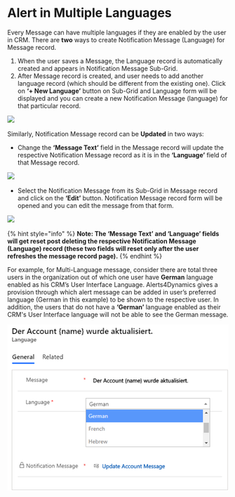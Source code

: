 # Alert in Multiple Languages

Every Message can have multiple languages if they are enabled by the user in CRM. There are **two** ways to create Notification Message (Language) for Message record.

1. When the user saves a Message, the Language record is automatically created and appears in Notification Message Sub-Grid.
2. After Message record is created, and user needs to add another language record (which should be different from the existing one). Click on **‘+ New Language’** button on Sub-Grid and Language form will be displayed and you can create a new Notification Message (language) for that particular record.

![](../../.gitbook/assets/Multi\_1.png)

Similarly, Notification Message record can be **Updated** in two ways:

* Change the **‘Message Text’** field in the Message record will update the respective Notification Message record as it is in the **‘Language’** field of that Message record.

![](../../.gitbook/assets/Multi\_2.png)

* Select the Notification Message from its Sub-Grid in Message record and click on the **‘Edit’** button. Notification Message record form will be opened and you can edit the message from that form.

![](../../.gitbook/assets/Multi\_3.png)

{% hint style="info" %}
**Note: The ‘Message Text’ and ‘Language’ fields will get reset post deleting the respective Notification Message (Language) record (these two fields will reset only after the user refreshes the message record page).**
{% endhint %}

For example, for Multi-Language message, consider there are total three users in the organization out of which one user have **German** language enabled as his CRM’s User Interface Language. Alerts4Dynamics gives a provision through which alert message can be added in user’s preferred language (German in this example) to be shown to the respective user. In addition, the users that do not have a **‘German’** language enabled as their CRM's User Interface language will not be able to see the German message.

![](../../.gitbook/assets/MultiLanguageDropDown.png)
